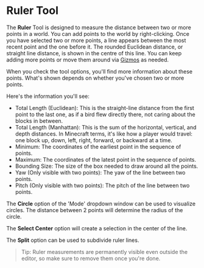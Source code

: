 # Ruler Tool

The **Ruler** Tool is designed to measure the distance between two or more points in a world. You can add points to the world by right-clicking. Once you have selected two or more points, a line appears between the most recent point and the one before it. The rounded Euclidean distance, or straight line distance, is shown in the centre of this line. You can keep adding more points or move them around via [Gizmos](editor/gizmos.md) as needed.

When you check the tool options, you'll find more information about these points. What's shown depends on whether you've chosen two or more points.

Here's the information you'll see:

- Total Length (Euclidean): This is the straight-line distance from the first point to the last one, as if a bird flew directly there, not caring about the blocks in between.
- Total Length (Manhattan): This is the sum of the horizontal, vertical, and depth distances. In Minecraft terms, it's like how a player would travel: one block up, down, left, right, forward, or backward at a time.
- Minimum: The coordinates of the earliest point in the sequence of points.
- Maximum: The coordinates of the latest point in the sequence of points.
- Bounding Size: The size of the box needed to draw around all the points.
- Yaw (Only visible with two points): The yaw of the line between two points.
- Pitch (Only visible with two points): The pitch of the line between two points.

The **Circle** option of the 'Mode' dropdown window can be used to visualize circles. The distance between 2 points will determine the radius of the circle.

The **Select Center** option will create a selection in the center of the line.

The **Split** option can be used to subdivide ruler lines.

> Tip: Ruler measurements are permanently visible even outside the editor, so make sure to remove them once you're done.